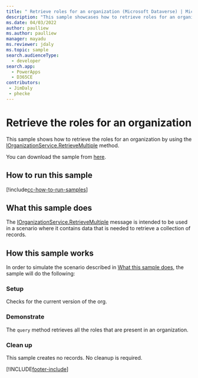 ```yaml
---
title: " Retrieve roles for an organization (Microsoft Dataverse) | Microsoft Docs" # Intent and product brand in a unique string of 43-59 chars including spaces
description: "This sample showcases how to retrieve roles for an organization " # 115-145 characters including spaces. This abstract displays in the search result.
ms.date: 04/03/2022
author: paulliew
ms.author: paulliew
manager: mayadu
ms.reviewer: jdaly
ms.topic: sample
search.audienceType: 
  - developer
search.app: 
  - PowerApps
  - D365CE
contributors:
 - JimDaly
 - phecke
---
```


# Retrieve the roles for an organization



This sample shows how to retrieve the roles for an organization by using the [IOrganizationService.RetrieveMultiple](/dotnet/api/microsoft.xrm.sdk.iorganizationservice.retrievemultiple) method.

You can download the sample from [here](https://github.com/microsoft/PowerApps-Samples/tree/master/cds/orgsvc/C%23/RetrieveRolesForOrganization).

## How to run this sample

[!include[cc-how-to-run-samples](../../includes/cc-how-to-run-samples.md)]

## What this sample does

The [IOrganizationService.RetrieveMultiple](/dotnet/api/microsoft.xrm.sdk.iorganizationservice.retrievemultiple) message is intended to be used in a scenario where it contains data  that is needed to retrieve a collection of records.

## How this sample works

In order to simulate the scenario described in [What this sample does](#what-this-sample-does), the sample will do the following:

### Setup

Checks for the current version of the org.

### Demonstrate

The `query` method retrieves all the roles that are present in an organization.

### Clean up

This sample creates no records. No cleanup is required.


[!INCLUDE[footer-include](../../../../includes/footer-banner.md)]
